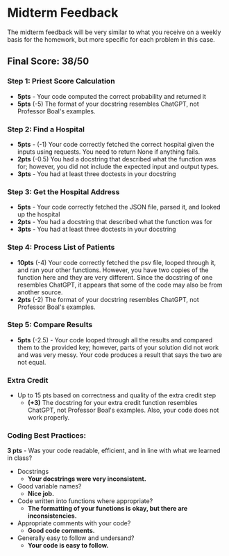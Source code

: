 # Midterm Feedback
The midterm feedback will be very similar to what you receive on a weekly basis for the homework, but more specific for each problem in this case.

## Final Score: 38/50


### Step 1: Priest Score Calculation
* **5pts** - Your code computed the correct probability and returned it
* **5pts** (-5) The format of your docstring resembles ChatGPT, not Professor Boal's examples.

### Step 2: Find a Hospital
* **5pts** - (-1) Your code correctly fetched the correct hospital given the inputs using requests. You need to return None if anything fails.
* **2pts** (-0.5) You had a docstring that described what the function was for; however, you did not include the expected input and output types.
* **3pts** - You had at least three doctests in your docstring

### Step 3: Get the Hospital Address
* **5pts** - Your code correctly fetched the JSON file, parsed it, and looked up the hospital
* **2pts** - You had a docstring that described what the function was for
* **3pts** - You had at least three doctests in your docstring

### Step 4: Process List of Patients
* **10pts** (-4) Your code correctly fetched the psv file, looped through it, and ran your other functions. However, you have two copies of the function here and they are very different. Since the docstring of one resembles ChatGPT, it appears that some of the code may also be from another source.
* **2pts** (-2) The format of your docstring resembles ChatGPT, not Professor Boal's examples.

### Step 5: Compare Results
* **5pts** (-2.5) - Your code looped through all the results and compared them to the provided key; however, parts of your solution did not work and was very messy. Your code produces a result that says the two are not equal.

### Extra Credit
* Up to 15 pts based on correctness and quality of the extra credit step
  * **(+3)** The docstring for your extra credit function resembles ChatGPT, not Professor Boal's examples. Also, your code does not work properly.

### Coding Best Practices:
**3 pts** - Was your code readable, efficient, and in line with what we learned in class?
* Docstrings
  * **Your docstrings were very inconsistent.** 
* Good variable names?
  * **Nice job.** 
* Code written into functions where appropriate?
  * **The formatting of your functions is okay, but there are inconsistencies.** 
* Appropriate comments with your code?
  * **Good code comments.** 
* Generally easy to follow and undersand?
  * **Your code is easy to follow.** 
